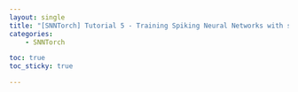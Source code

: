 ```yaml
---
layout: single
title: "[SNNTorch] Tutorial 5 - Training Spiking Neural Networks with snnTorch"
categories: 
    - SNNTorch

toc: true
toc_sticky: true

---
```

